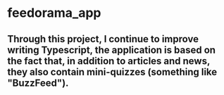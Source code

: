 # feedorama_app

## Through this project, I continue to improve writing Typescript, the application is based on the fact that, in addition to articles and news, they also contain mini-quizzes (something like "BuzzFeed").

